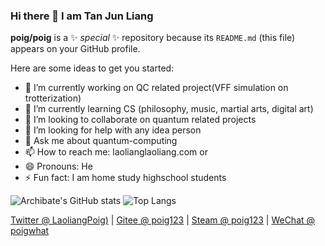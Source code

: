### Hi there 👋 I am Tan Jun Liang
**poig/poig** is a ✨ _special_ ✨ repository because its `README.md` (this file) appears on your GitHub profile.

Here are some ideas to get you started:

- 🔭 I’m currently working on QC related project(VFF simulation on trotterization)
- 🌱 I’m currently learning CS (philosophy, music, martial arts, digital art)
- 👯 I’m looking to collaborate on quantum related projects
- 🤔 I’m looking for help with any idea person
- 💬 Ask me about quantum-computing
- 📫 How to reach me: laolianglaoliang.com or 
- 😄 Pronouns: He
- ⚡ Fun fact: I am home study highschool students

![Archibate's GitHub stats](https://github-readme-stats.vercel.app/api?username=poig&count_private=true&theme=dark)
![Top Langs](https://github-readme-stats.vercel.app/api/top-langs?username=poig&layout=compact&count_private=true&theme=dark)

[Twitter @ LaoliangPoig)](https://twitter.com/LaoliangPoig) | [Gitee @ poig123](https://gitee.com/poig123) | [Steam @ poig123](https://steamcommunity.com/id/poig123) | [WeChat @ poigwhat](/)
<!--
**poig/poig** is a ✨ _special_ ✨ repository because its `README.md` (this file) appears on your GitHub profile.

Here are some ideas to get you started:

- 🔭 I’m currently working on ...
- 🌱 I’m currently learning ...
- 👯 I’m looking to collaborate on ...
- 🤔 I’m looking for help with ...
- 💬 Ask me about ...
- 📫 How to reach me: ...
- 😄 Pronouns: ...
- ⚡ Fun fact: ...
-->
